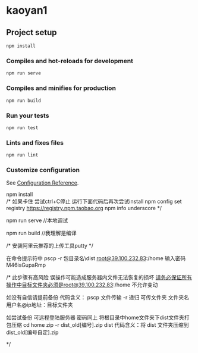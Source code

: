 # kaoyan1

## Project setup
```
npm install
```

### Compiles and hot-reloads for development
```
npm run serve
```

### Compiles and minifies for production
```
npm run build
```

### Run your tests
```
npm run test
```

### Lints and fixes files
```
npm run lint
```

### Customize configuration
See [Configuration Reference](https://cli.vuejs.org/config/).




npm install     
/*
如果卡住 尝试ctrl+C停止 运行下面代码后再次尝试install
npm config set registry https://registry.npm.taobao.org 
npm info underscore
*/

npm run serve //本地调试

npm run build //我理解是编译

/*
安装阿里云推荐的上传工具putty
*/

在命令提示符中
pscp -r 包目录名\dist root@39.100.232.83:/home 
输入密码M46isGupaRmp

/*
此步骤有高风险 误操作可能造成服务器内文件无法恢复的损坏
请务必保证所有操作中目标文件夹必须是root@39.100.232.83:/home
不允许变动 

如没有自信请提前备份 代码含义：
pscp 文件传输 
-r  递归 可传文件夹
文件夹名
用户名@ip地址：目标文件夹

如尝试备份 可远程登陆服务器 密码同上
将根目录中home文件夹下dist文件夹打包压缩
cd home
zip -r dist_old[编号].zip dist
代码含义：将 dist 文件夹压缩到 dist_old[编号自定].zip

*/

